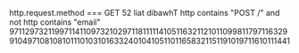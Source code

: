 http.request.method === GET 52 liat dibawhT
http contains "POST /" and not http contains "email"
9711297321199711411097321029711811111410511632112101109981179711632991049710810810111010310163324010410511011658321151191019711610111441